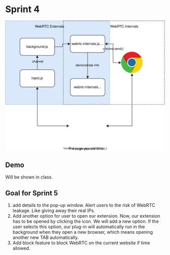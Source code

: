 # Sprint 4



![diagram](img/diagram.svg)

## Demo

Will be shown in class.



## Goal for Sprint 5

1. add details to the pop-up window. Alert users to the risk of WebRTC leakage. Like giving away their real IPs.
2. Add another option for user to open our extension. Now, our extension has to be opened by clicking the icon. We will add a new option. If the user selects this option, our plug-in will automatically run in the background when they open a new browser, which means opening another new TAB automatically.
3. Add block feature to block WebRTC on the current website if time allowed.